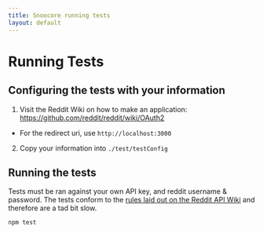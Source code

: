 ```yaml
---
title: Snoocore running tests
layout: default
---
```


# Running Tests

## Configuring the tests with your information

1. Visit the Reddit Wiki on how to make an application: https://github.com/reddit/reddit/wiki/OAuth2
  * For the redirect uri, use `http://localhost:3000`
2. Copy your information into `./test/testConfig`

## Running the tests

Tests must be ran against your own API key, and reddit username & password. The tests conform to the [rules laid out on the Reddit API Wiki](https://github.com/reddit/reddit/wiki/API#rules) and therefore are a tad bit slow.

    npm test
